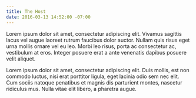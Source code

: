 ```yaml
---
title: The Host
date: 2016-03-13 14:52:00 -07:00
---
```


Lorem ipsum dolor sit amet, consectetur adipiscing elit. Vivamus sagittis lacus vel augue laoreet rutrum faucibus dolor auctor. Nullam quis risus eget urna mollis ornare vel eu leo. Morbi leo risus, porta ac consectetur ac, vestibulum at eros. Integer posuere erat a ante venenatis dapibus posuere velit aliquet.

Lorem ipsum dolor sit amet, consectetur adipiscing elit. Duis mollis, est non commodo luctus, nisi erat porttitor ligula, eget lacinia odio sem nec elit. Cum sociis natoque penatibus et magnis dis parturient montes, nascetur ridiculus mus. Nulla vitae elit libero, a pharetra augue.